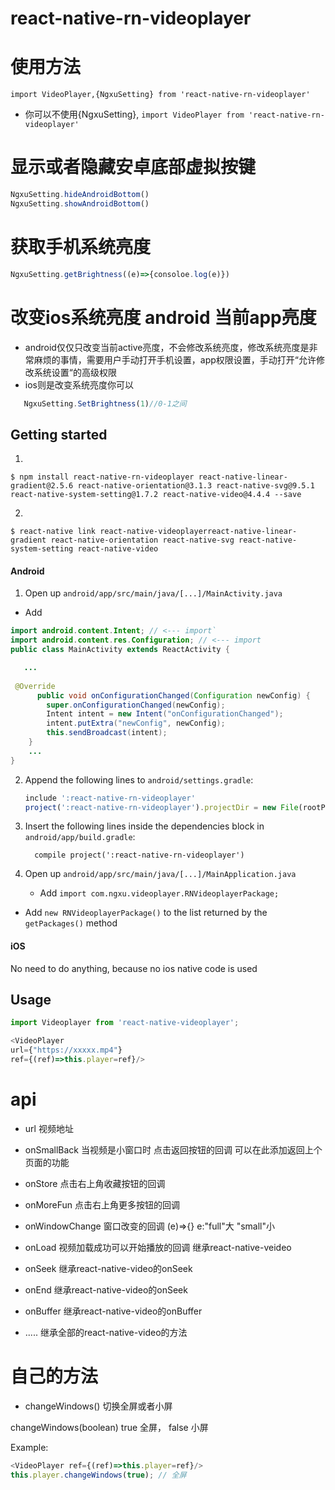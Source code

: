 
# react-native-rn-videoplayer

# 使用方法
`import VideoPlayer,{NgxuSetting} from 'react-native-rn-videoplayer'`
 - 你可以不使用{NgxuSetting},
`import VideoPlayer from 'react-native-rn-videoplayer'`

# 显示或者隐藏安卓底部虚拟按键
```javascript
NgxuSetting.hideAndroidBottom()
NgxuSetting.showAndroidBottom()
```

# 获取手机系统亮度
```javascript
NgxuSetting.getBrightness((e)=>{consoloe.log(e)})
```



# 改变ios系统亮度 android 当前app亮度
 - android仅仅只改变当前active亮度，不会修改系统亮度，修改系统亮度是非常麻烦的事情，需要用户手动打开手机设置，app权限设置，手动打开“允许修改系统设置“的高级权限
 - ios则是改变系统亮度你可以
 ```javascript
    NgxuSetting.SetBrightness(1)//0-1之间
  ```
## Getting started

1. 
`$ npm install react-native-rn-videoplayer react-native-linear-gradient@2.5.6 react-native-orientation@3.1.3 react-native-svg@9.5.1 react-native-system-setting@1.7.2 react-native-video@4.4.4 --save`

2. 

`$ react-native link react-native-videoplayerreact-native-linear-gradient react-native-orientation react-native-svg react-native-system-setting react-native-video`


#### Android

1. Open up `android/app/src/main/java/[...]/MainActivity.java`

- Add 
  
```java
import android.content.Intent; // <--- import`
import android.content.res.Configuration; // <--- import
public class MainActivity extends ReactActivity {

   ...
         
 @Override
      public void onConfigurationChanged(Configuration newConfig) {
        super.onConfigurationChanged(newConfig);
        Intent intent = new Intent("onConfigurationChanged");
        intent.putExtra("newConfig", newConfig);
        this.sendBroadcast(intent);
    }
    ...
}
```
  
2. Append the following lines to `android/settings.gradle`:
  	``` javascript
  	include ':react-native-rn-videoplayer'
  	project(':react-native-rn-videoplayer').projectDir = new File(rootProject.projectDir, 	'../node_modules/react-native-rn-videoplayer/android')
  	```
3. Insert the following lines inside the dependencies block in `android/app/build.gradle`:
  	```
      compile project(':react-native-rn-videoplayer')
  	```

4. Open up `android/app/src/main/java/[...]/MainApplication.java`

	- Add `import com.ngxu.videoplayer.RNVideoplayerPackage;`
  - Add `new RNVideoplayerPackage()` to the list returned by the `getPackages()` method

#### iOS

No need to do anything, because no ios native code is used




## Usage
```javascript
import Videoplayer from 'react-native-videoplayer';

<VideoPlayer
url={"https://xxxxx.mp4"}
ref={(ref)=>this.player=ref}/>
```
# api
- url 视频地址
- onSmallBack 当视频是小窗口时 点击返回按钮的回调 可以在此添加返回上个页面的功能  
- onStore 点击右上角收藏按钮的回调
- onMoreFun 点击右上角更多按钮的回调
- onWindowChange 窗口改变的回调 (e)=>{} e:"full"大 "small"小


- onLoad 视频加载成功可以开始播放的回调 继承react-native-veideo
- onSeek 继承react-native-video的onSeek
- onEnd  继承react-native-video的onSeek
- onBuffer 继承react-native-video的onBuffer
- ..... 继承全部的react-native-video的方法

# 自己的方法
- changeWindows() 切换全屏或者小屏

changeWindows(boolean)  true 全屏， false 小屏

Example:
```javascript
<VideoPlayer ref={(ref)=>this.player=ref}/>
this.player.changeWindows(true); // 全屏
```
